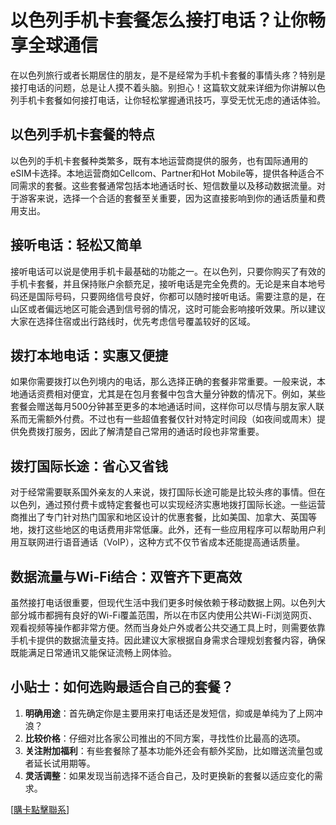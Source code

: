 # 以色列手机卡套餐怎么接打电话？让你畅享全球通信

在以色列旅行或者长期居住的朋友，是不是经常为手机卡套餐的事情头疼？特别是接打电话的问题，总是让人摸不着头脑。别担心！这篇软文就来详细为你讲解以色列手机卡套餐如何接打电话，让你轻松掌握通讯技巧，享受无忧无虑的通话体验。

## 以色列手机卡套餐的特点

以色列的手机卡套餐种类繁多，既有本地运营商提供的服务，也有国际通用的eSIM卡选择。本地运营商如Cellcom、Partner和Hot Mobile等，提供各种适合不同需求的套餐。这些套餐通常包括本地通话时长、短信数量以及移动数据流量。对于游客来说，选择一个合适的套餐至关重要，因为这直接影响到你的通话质量和费用支出。

## 接听电话：轻松又简单

接听电话可以说是使用手机卡最基础的功能之一。在以色列，只要你购买了有效的手机卡套餐，并且保持账户余额充足，接听电话是完全免费的。无论是来自本地号码还是国际号码，只要网络信号良好，你都可以随时接听电话。需要注意的是，在山区或者偏远地区可能会遇到信号弱的情况，这时可能会影响接听效果。所以建议大家在选择住宿或出行路线时，优先考虑信号覆盖较好的区域。

## 拨打本地电话：实惠又便捷

如果你需要拨打以色列境内的电话，那么选择正确的套餐非常重要。一般来说，本地通话资费相对便宜，尤其是在包月套餐中包含大量分钟数的情况下。例如，某些套餐会赠送每月500分钟甚至更多的本地通话时间，这样你可以尽情与朋友家人联系而无需额外付费。不过也有一些超值套餐仅针对特定时间段（如夜间或周末）提供免费拨打服务，因此了解清楚自己常用的通话时段也非常重要。

## 拨打国际长途：省心又省钱

对于经常需要联系国外亲友的人来说，拨打国际长途可能是比较头疼的事情。但在以色列，通过预付费卡或特定套餐也可以实现经济实惠地拨打国际长途。一些运营商推出了专门针对热门国家和地区设计的优惠套餐，比如美国、加拿大、英国等地，拨打这些地区的电话费用非常低廉。此外，还有一些应用程序可以帮助用户利用互联网进行语音通话（VoIP），这种方式不仅节省成本还能提高通话质量。

## 数据流量与Wi-Fi结合：双管齐下更高效

虽然接打电话很重要，但现代生活中我们更多时候依赖于移动数据上网。以色列大部分城市都拥有良好的Wi-Fi覆盖范围，所以在市区内使用公共Wi-Fi浏览网页、观看视频等操作都非常方便。然而当身处户外或者公共交通工具上时，则需要依靠手机卡提供的数据流量支持。因此建议大家根据自身需求合理规划套餐内容，确保既能满足日常通讯又能保证流畅上网体验。

## 小贴士：如何选购最适合自己的套餐？

1. **明确用途**：首先确定你是主要用来打电话还是发短信，抑或是单纯为了上网冲浪？
2. **比较价格**：仔细对比各家公司推出的不同方案，寻找性价比最高的选项。
3. **关注附加福利**：有些套餐除了基本功能外还会有额外奖励，比如赠送流量包或者延长试用期等。
4. **灵活调整**：如果发现当前选择不适合自己，及时更换新的套餐以适应变化的需求。

[[購卡點擊聯系](https://t.me/s/esim1088)]